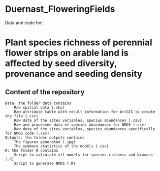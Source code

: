 # Duernast_FloweringFields

Data and code for:
# Plant species richness of perennial flower strips on arable land is affected by seed diversity, provenance and seeding density
## Content of the repository

    Data: the folder data contains
        Raw spatial data (.shp)
        Raw attribute table with result information for ArcGIS to create shp file (.csv)
        Raw data of the sites variables, species abundances (.csv)
        Raw and processed data of species abundances for NMDS (.csv)
        Raw data of the sites variables, species abundances specifically for NMDS code (.csv)
    Outputs: the folder outputs contains
        The figures generated (.jpg)
        The summary statistics of the models (.csv)
    R: the folder R contains
        Script to calculate all models for species richness and biomass (.R)
        Script to generate NMDS (.R)
